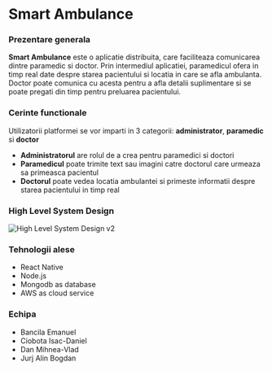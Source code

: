 # Smart Ambulance

### Prezentare generala 
**Smart Ambulance** este o aplicatie distribuita, care faciliteaza comunicarea dintre paramedic si doctor. 
Prin intermediul aplicatiei, paramedicul ofera in timp real date despre starea pacientului si locatia in care se afla ambulanta.
Doctor poate comunica cu acesta pentru a afla detalii suplimentare si se poate pregati din timp pentru preluarea pacientului.

### Cerinte functionale
Utilizatorii platformei se vor imparti in 3 categorii: **administrator**, **paramedic** si **doctor** 
* **Administratorul** are rolul de a crea pentru paramedici si doctori
* **Paramedicul** poate trimite text sau imagini catre doctorul care urmeaza sa primeasca pacientul
* **Doctorul** poate vedea locatia ambulantei si primeste informatii despre starea pacientului in timp real

### High Level System Design
![High Level System Design v2](https://user-images.githubusercontent.com/80629738/164893061-32ef0cd3-d6dc-4d78-b4c6-90bd62008bb5.png)

### Tehnologii alese
* React Native
* Node.js
* Mongodb as database
* AWS as cloud service

### Echipa
* Bancila Emanuel
* Ciobota Isac-Daniel
* Dan Mihnea-Vlad
* Jurj Alin Bogdan
